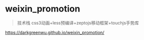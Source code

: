 # weixin_promotion

>技术栈  css3动画+less预编译+zeptojs移动框架+touchjs手势库

https://darkgreenwu.github.io/weixin_promotion/
